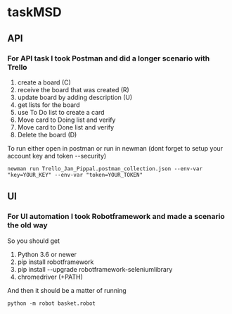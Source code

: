 # taskMSD
## API
### For API task I took Postman and did a longer scenario with Trello
1. create a board (C)
2. receive the board that was created (R)
3. update board by adding description (U)
4. get lists for the board
5. use To Do list to create a card
6. Move card to Doing list and verify
7. Move card to Done list and verify
8. Delete the board (D)

To run either open in postman or run in newman (dont forget to setup your account key and token --security)

```newman run Trello_Jan_Pippal.postman_collection.json --env-var "key=YOUR_KEY" --env-var "token=YOUR_TOKEN"```

## UI
### For UI automation I took Robotframework and made a scenario the old way
So you should get 

1. Python 3.6 or newer
2. pip install robotframework
3. pip install --upgrade robotframework-seleniumlibrary
4. chromedriver (+PATH)

And then it should be a matter of running

```python -m robot basket.robot```
